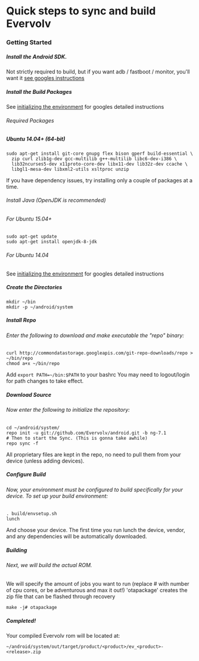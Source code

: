 # Quick steps to sync and build Evervolv

### Getting Started

##### Install the Android SDK.

Not strictly required to build, but if you want adb / fastboot / monitor, you'll want it [see googles instructions](http://developer.android.com/sdk/index.html)

##### Install the Build Packages

See [initializing the environment](http://source.android.com/source/initializing.html) for googles detailed instructions

###### Required Packages

##### Ubuntu 14.04+ (64-bit)
    sudo apt-get install git-core gnupg flex bison gperf build-essential \
      zip curl zlib1g-dev gcc-multilib g++-multilib libc6-dev-i386 \
      lib32ncurses5-dev x11proto-core-dev libx11-dev lib32z-dev ccache \
      libgl1-mesa-dev libxml2-utils xsltproc unzip

If you have dependency issues, try installing only a couple of packages at a time.

###### Install Java (OpenJDK is recommended)

###### For Ubuntu 15.04+
    sudo apt-get update
    sudo apt-get install openjdk-8-jdk

###### For Ubuntu 14.04

See [initializing the environment](http://source.android.com/source/initializing.html) for googles detailed instructions

##### Create the Directories

    mkdir ~/bin
    mkdir -p ~/android/system

##### Install Repo

###### Enter the following to download and make executable the "repo" binary:

    curl http://commondatastorage.googleapis.com/git-repo-downloads/repo > ~/bin/repo
    chmod a+x ~/bin/repo

Add ```export PATH=~/bin:$PATH``` to your bashrc
You may need to logout/login for path changes to take effect.

##### Download Source

###### Now enter the following to initialize the repository:

    cd ~/android/system/
    repo init -u git://github.com/Evervolv/android.git -b ng-7.1
    # Then to start the Sync. (This is gonna take awhile)
    repo sync -f

All proprietary files are kept in the repo, no need to pull them from your device (unless adding devices).

##### Configure Build

###### Now, your environment must be configured to build specifically for your device. To set up your build environment:

    . build/envsetup.sh
    lunch

And choose your device. The first time you run lunch the device, vendor, and any dependencies will be automatically downloaded.

##### Building

###### Next, we will build the actual ROM.
We will specify the amount of jobs you want to run (replace # with number of cpu cores, or be adventurous and max it out!)
'otapackage' creates the zip file that can be flashed through recovery

    make -j# otapackage

##### Completed!
Your compiled Evervolv rom will be located at:

    ~/android/system/out/target/product/<product>/ev_<product>-<release>.zip

